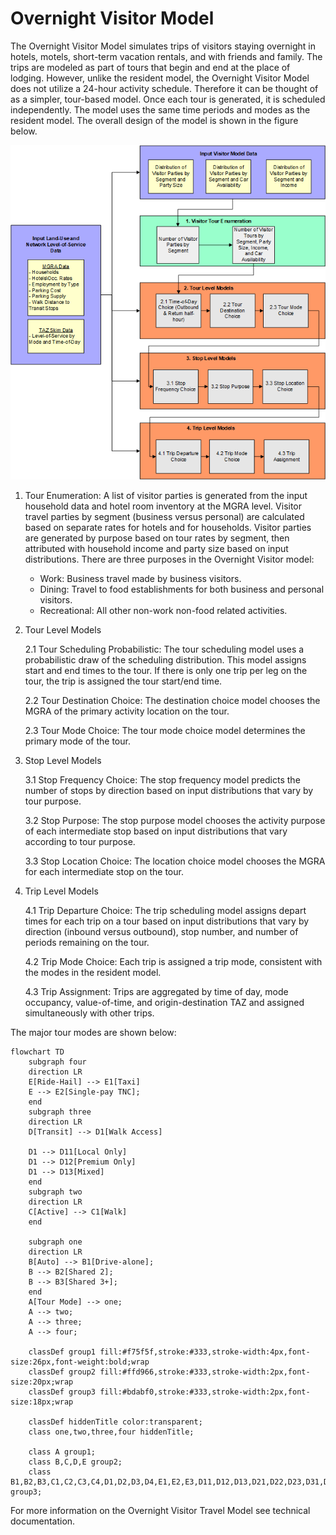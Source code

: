 # Overnight Visitor Model
The Overnight Visitor Model simulates trips of visitors staying overnight in hotels, motels, short-term vacation rentals, and with friends and family. The trips are modeled as part of tours that begin and end at the place of lodging. However, unlike the resident model, the Overnight Visitor Model does not utilize a 24-hour activity schedule. Therefore it can be thought of as a simpler, tour-based model. Once each tour is generated, it is scheduled independently. The model uses the same time periods and modes as the resident model.
The overall design of the model is shown in the figure below.

![](../images/design/visitor_model_design.png)

1. Tour Enumeration: A list of visitor parties is generated from the input household data and hotel room inventory at the MGRA level. Visitor travel parties by segment (business versus personal) are calculated based on separate rates for hotels and for households. Visitor parties are generated by purpose based on tour rates by segment, then attributed with household income and party size based on input distributions. There are three purposes in the Overnight Visitor model:

   * Work:  Business travel made by business visitors.
   * Dining: Travel to food establishments for both business and personal visitors.
   * Recreational: All other non-work non-food related activities.

2. Tour Level Models
   
    2.1 Tour Scheduling Probabilistic: The tour scheduling model uses a probabilistic draw of the scheduling distribution. This model assigns start and end times to the tour. If there is only one trip per leg on the tour, the trip is assigned the tour start/end time.

    2.2 Tour Destination Choice: The destination choice model chooses the MGRA of the primary activity location on the tour.

    2.3 Tour Mode Choice: The tour mode choice model determines the primary mode of the tour.

3. Stop Level Models
   
    3.1 Stop Frequency Choice: The stop frequency model predicts the number of stops by direction based on input distributions that vary by tour purpose.

    3.2 Stop Purpose: The stop purpose model chooses the activity purpose of each intermediate stop based on input distributions that vary according to tour purpose.

    3.3 Stop Location Choice: The location choice model chooses the MGRA for each intermediate stop on the tour.

4. Trip Level Models
   
    4.1 Trip Departure Choice: The trip scheduling model assigns depart times for each trip on a tour based on input distributions that vary by direction (inbound versus outbound), stop number, and number of periods remaining on the tour.

    4.2 Trip Mode Choice: Each trip is assigned a trip mode, consistent with the modes in the resident model.
    
    4.3 Trip Assignment: Trips are aggregated by time of day, mode occupancy, value-of-time, and origin-destination TAZ and assigned simultaneously with other trips.

The major tour modes are shown below:
```mermaid
flowchart TD
    subgraph four
    direction LR
    E[Ride-Hail] --> E1[Taxi]
    E --> E2[Single-pay TNC];
    end
    subgraph three
    direction LR
    D[Transit] --> D1[Walk Access]

    D1 --> D11[Local Only]
    D1 --> D12[Premium Only]
    D1 --> D13[Mixed]
    end
    subgraph two
    direction LR
    C[Active] --> C1[Walk]
    end

    subgraph one
    direction LR
    B[Auto] --> B1[Drive-alone];
    B --> B2[Shared 2];
    B --> B3[Shared 3+];
    end
    A[Tour Mode] --> one;
    A --> two;
    A --> three;
    A --> four;

    classDef group1 fill:#f75f5f,stroke:#333,stroke-width:4px,font-size:26px,font-weight:bold;wrap
    classDef group2 fill:#ffd966,stroke:#333,stroke-width:2px,font-size:20px;wrap
    classDef group3 fill:#bdabf0,stroke:#333,stroke-width:2px,font-size:18px;wrap

    classDef hiddenTitle color:transparent;
    class one,two,three,four hiddenTitle;

    class A group1;
    class B,C,D,E group2;
    class B1,B2,B3,C1,C2,C3,C4,D1,D2,D3,D4,E1,E2,E3,D11,D12,D13,D21,D22,D23,D31,D32,D33,D41,D42,D43 group3;

```

For more information on the Overnight Visitor Travel Model see technical documentation.